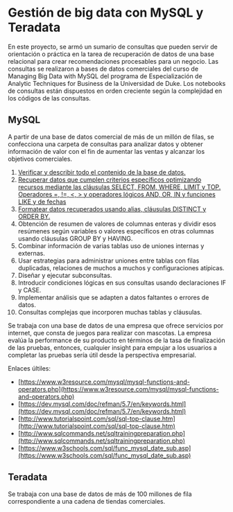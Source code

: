 # Gestión de big data con MySQL y Teradata
En este proyecto, se armó un sumario de consultas que pueden servir de orientación o práctica en la tarea de recuperación de datos de una base relacional para crear recomendaciones procesables para un negocio.  Las consultas se realizaron a bases de datos comerciales del curso de Managing Big Data with MySQL del programa de Especialización de Analytic Techniques for Business de la Universidad de Duke. Los notebooks de consultas están dispuestos en orden creciente según la complejidad en los códigos de las consultas. 

## MySQL
A partir de una base de datos comercial de más de un millón de filas, se confecciona una carpeta de consultas para analizar datos y obtener información de valor con el fin de aumentar las ventas y alcanzar los objetivos comerciales. 
  1. [Verificar y describir todo el contenido de la base de datos.](https://vanefigueroa.github.io/Verificaci-n-descripci-n-de-base-de-datos/)
  2. [Recuperar datos que cumplen criterios específicos optimizando recursos mediante las cláusulas SELECT, FROM, WHERE, LIMIT y TOP. Operadores =, !=, <, > y operadores lógicos AND, OR, IN y funciones LIKE y de fechas](https://vanefigueroa.github.io/Obtenci-n-de-datos-con-criterios-espec-ficos-/)
  3. [Formatear datos recuperados usando alias, cláusulas DISTINCT y ORDER BY.](https://vanefigueroa.github.io/Formatear-datos-recuperados/)
  4. Obtención de resumen de valores de columnas enteras y dividir esos resúmenes según variables o valores específicos en otras columnas usando cláusulas GROUP BY y HAVING.
  5. Combinar información de varias tablas uso de uniones internas y externas.
  6. Usar estrategias para administrar uniones entre tablas con filas duplicadas, relaciones de muchos a muchos y configuraciones atípicas.
  7. Diseñar y ejecutar subconsultas.
  8. Introducir condiciones lógicas en sus consultas usando declaraciones IF y CASE.
  9. Implementar análisis que se adapten a datos faltantes o errores de datos.
 10. Consultas complejas que incorporen muchas tablas y cláusulas.

Se trabaja con una base de datos de una empresa que ofrece servicios por internet, que consta de juegos para realizar con mascotas. La empresa evalúa la performance de su producto en términos de la tasa de finalización de las pruebas, entonces, cualquier insight para empujar a los usuarios a completar las pruebas sería útil desde la perspectiva empresarial.

Enlaces últiles:
- [https://www.w3resource.com/mysql/mysql-functions-and-operators.php](https://www.w3resource.com/mysql/mysql-functions-and-operators.php)
- [https://dev.mysql.com/doc/refman/5.7/en/keywords.html](https://dev.mysql.com/doc/refman/5.7/en/keywords.html)
- [http://www.tutorialspoint.com/sql/sql-top-clause.htm](http://www.tutorialspoint.com/sql/sql-top-clause.htm)
- [http://www.sqlcommands.net/sqltrainingpreparation.php](http://www.sqlcommands.net/sqltrainingpreparation.php)
- [https://www.w3schools.com/sql/func_mysql_date_sub.asp](https://www.w3schools.com/sql/func_mysql_date_sub.asp)

## Teradata
Se trabaja con una base de datos de más de 100 millones de fila correspondiente a una cadena de tiendas comerciales.


